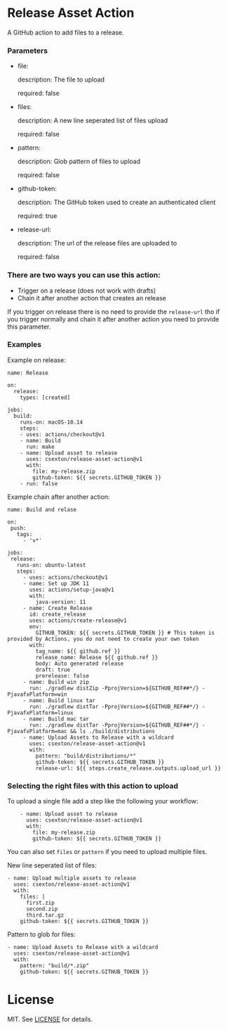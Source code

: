 # Release Asset Action

A GitHub action to add files to a release.

### Parameters

-  file:

    description: The file to upload
    
    required: false
-   files:

    description: A new line seperated list of files upload
    
    required: false
-   pattern:

    description: Glob pattern of files to upload
    
    required: false
-   github-token:

    description: The GitHub token used to create an authenticated client
    
    required: true
-   release-url:

    description: The url of the release files are uploaded to
    
    required: false

### There are two ways you can use this action:
- Trigger on a release (does not work with drafts)
- Chain it after another action that creates an release

If you trigger on release there is no need to provide the `release-url` tho if you trigger normally and chain it after another action you need to provide this parameter.

### Examples
Example on release:
```
name: Release

on:
  release:
    types: [created]

jobs:
  build:
    runs-on: macOS-10.14
    steps:
    - uses: actions/checkout@v1
    - name: Build
      run: make
    - name: Upload asset to release
      uses: csexton/release-asset-action@v1
      with:
        file: my-release.zip
        github-token: ${{ secrets.GITHUB_TOKEN }}
    - run: false
```
 Example chain after another action:
 
 ```
 name: Build and relase

on:
  push:
    tags:
      - 'v*'

jobs:
  release:
    runs-on: ubuntu-latest
    steps:
      - uses: actions/checkout@v1
      - name: Set up JDK 11
        uses: actions/setup-java@v1
        with:
          java-version: 11
      - name: Create Release
        id: create_release
        uses: actions/create-release@v1
        env:
          GITHUB_TOKEN: ${{ secrets.GITHUB_TOKEN }} # This token is provided by Actions, you do not need to create your own token
        with:
          tag_name: ${{ github.ref }}
          release_name: Release ${{ github.ref }}
          body: Auto generated release
          draft: true
          prerelease: false
      - name: Build win zip
        run: ./gradlew distZip -PprojVersion=${GITHUB_REF##*/} -PjavafxPlatform=win
      - name: Build linux tar
        run: ./gradlew distTar -PprojVersion=${GITHUB_REF##*/} -PjavafxPlatform=linux
      - name: Build mac tar
        run: ./gradlew distTar -PprojVersion=${GITHUB_REF##*/} -PjavafxPlatform=mac && ls ./build/distributions
      - name: Upload Assets to Release with a wildcard
        uses: csexton/release-asset-action@v1
        with:
          pattern: "build/distributions/*"
          github-token: ${{ secrets.GITHUB_TOKEN }}
          release-url: ${{ steps.create_release.outputs.upload_url }}
 ```

### Selecting the right files with this action to upload

To upload a single file add a step like the following your workflow:

```
    - name: Upload asset to release
      uses: csexton/release-asset-action@v1
      with:
        file: my-release.zip
        github-token: ${{ secrets.GITHUB_TOKEN }}
```


You can also set `files` or `pattern` if you need to upload multiple files.

New line seperated list of files:

```
- name: Upload multiple assets to release
  uses: csexton/release-asset-action@v1
  with:
    files: |
      first.zip
      second.zip
      third.tar.gz
    github-token: ${{ secrets.GITHUB_TOKEN }}
```

Pattern to glob for files:

```
- name: Upload Assets to Release with a wildcard
  uses: csexton/release-asset-action@v1
  with:
    pattern: "build/*.zip"
    github-token: ${{ secrets.GITHUB_TOKEN }}
```


# License

MIT. See [LICENSE](LICENSE) for details.
